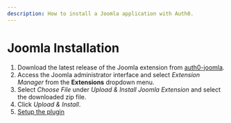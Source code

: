 ```yaml
---
description: How to install a Joomla application with Auth0.
---
```



# Joomla Installation

1. Download the latest release of the Joomla extension from [auth0-joomla](https://github.com/auth0/auth0-joomla/releases).
2. Access the Joomla administrator interface and select *Extension Manager* from the **Extensions** dropdown menu.
3. Select *Choose File* under *Upload & Install Joomla Extension* and select the downloaded zip file.
4. Click *Upload & Install*.
5. [Setup the plugin](/cms/joomla/configuration)
